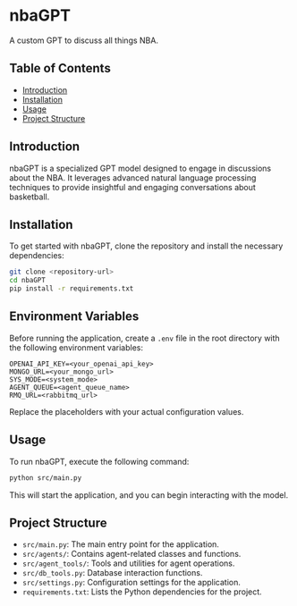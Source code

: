 # nbaGPT

A custom GPT to discuss all things NBA.

## Table of Contents

- [Introduction](#introduction)
- [Installation](#installation)
- [Usage](#usage)
- [Project Structure](#project-structure)

## Introduction

nbaGPT is a specialized GPT model designed to engage in discussions about the NBA. It leverages advanced natural language processing techniques to provide insightful and engaging conversations about basketball.

## Installation

To get started with nbaGPT, clone the repository and install the necessary dependencies:

```bash
git clone <repository-url>
cd nbaGPT
pip install -r requirements.txt
```

## Environment Variables

Before running the application, create a `.env` file in the root directory with the following environment variables:

```
OPENAI_API_KEY=<your_openai_api_key>
MONGO_URL=<your_mongo_url>
SYS_MODE=<system_mode>
AGENT_QUEUE=<agent_queue_name>
RMQ_URL=<rabbitmq_url>
```

Replace the placeholders with your actual configuration values.

## Usage

To run nbaGPT, execute the following command:

```bash
python src/main.py
```

This will start the application, and you can begin interacting with the model.

## Project Structure

- `src/main.py`: The main entry point for the application.
- `src/agents/`: Contains agent-related classes and functions.
- `src/agent_tools/`: Tools and utilities for agent operations.
- `src/db_tools.py`: Database interaction functions.
- `src/settings.py`: Configuration settings for the application.
- `requirements.txt`: Lists the Python dependencies for the project.


